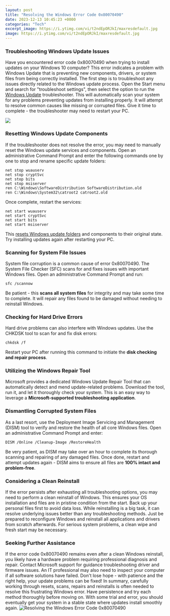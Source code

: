 ```yaml
---
layout: post
title: "Resolving the Windows Error Code 0x80070490"
date: 2023-12-13 10:45:23 +0000
categories: "Tech"
excerpt_image: https://i.ytimg.com/vi/t2ndEpORJkI/maxresdefault.jpg
image: https://i.ytimg.com/vi/t2ndEpORJkI/maxresdefault.jpg
---
```


### Troubleshooting Windows Update Issues
Have you encountered error code 0x80070490 when trying to install updates on your Windows 10 computer? This error indicates a problem with Windows Update that is preventing new components, drivers, or system files from being correctly installed. The first step is to troubleshoot any issues directly related to the Windows update process.
Open the Start menu and search for "troubleshoot settings", then select the option to run the [Windows Update](https://gameerrorfix.netlify.app/) troubleshooter. This will automatically scan your system for any problems preventing updates from installing properly. It will attempt to resolve common causes like missing or corrupted files. Give it time to complete - the troubleshooter may need to restart your PC.

![](https://itechhacks.com/wp-content/uploads/2021/08/windows-error-code-0x80070490-1.jpg)
### Resetting Windows Update Components
If the troubleshooter does not resolve the error, you may need to manually reset the Windows update services and components. Open an administrative Command Prompt and enter the following commands one by one to stop and rename specific update folders:
```
net stop wuauserv
net stop cryptSvc
net stop bits
net stop msiserver
ren C:\Windows\SoftwareDistribution SoftwareDistribution.old
ren C:\Windows\System32\catroot2 catroot2.old
```
Once complete, restart the services:
```
net start wuauserv
net start cryptSvc
net start bits
net start msiserver
```
This [resets Windows update folders](https://store.fi.io.vn/woman-cant-resist-her-shiba-inu-dog-lover-1) and components to their original state. Try installing updates again after restarting your PC.
### Scanning for System File Issues
System file corruption is a common cause of error 0x80070490. The System File Checker (SFC) scans for and fixes issues with important Windows files. Open an administrative Command Prompt and run:
```
sfc /scannow
```
Be patient - this **scans all system files** for integrity and may take some time to complete. It will repair any files found to be damaged without needing to reinstall Windows.
### Checking for Hard Drive Errors
Hard drive problems can also interfere with Windows updates. Use the CHKDSK tool to scan for and fix disk errors:
```
chkdsk /f
```
Restart your PC after running this command to initiate the **disk checking and repair process**.
### Utilizing the Windows Repair Tool
Microsoft provides a dedicated Windows Update Repair Tool that can automatically detect and mend update-related problems. Download the tool, run it, and let it thoroughly check your system. This is an easy way to leverage a **Microsoft-supported troubleshooting application**.
### Dismantling Corrupted System Files
As a last resort, use the Deployment Image Servicing and Management (DISM) tool to verify and restore the health of all core Windows files. Open an administrative Command Prompt and enter:
```
DISM /Online /Cleanup-Image /RestoreHealth
```
Be very patient, as DISM may take over an hour to complete its thorough scanning and repairing of any damaged files. Once done, restart and attempt updates again - DISM aims to ensure all files are **100% intact and problem-free**.
### Considering a Clean Reinstall
If the error persists after exhausting all troubleshooting options, you may need to perform a clean reinstall of Windows. This ensures your OS installation and files are in pristine condition from the start. Back up your personal files first to avoid data loss.
While reinstalling is a big task, it can resolve underlying issues better than any troubleshooting methods. Just be prepared to reconfigure Windows and reinstall all applications and drivers from scratch afterwards. For serious system problems, a clean wipe and fresh start may be necessary.
### Seeking Further Assistance
If the error code 0x80070490 remains even after a clean Windows reinstall, you likely have a hardware problem requiring professional diagnosis and repair. Contact Microsoft support for guidance troubleshooting driver and firmware issues. An IT professional may also need to inspect your computer if all software solutions have failed. Don't lose hope - with patience and the right help, your update problems can be fixed!
In summary, carefully working through resets, scans, repairs and reinstalls is often needed to resolve this frustrating Windows error. Have persistence and try each method thoroughly before moving on. With some trial and error, you should eventually get your system in a stable state where updates install smoothly again.
![Resolving the Windows Error Code 0x80070490](https://i.ytimg.com/vi/t2ndEpORJkI/maxresdefault.jpg)
